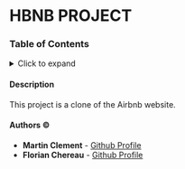 # HBNB PROJECT

### Table of Contents
<details>
<summary>Click to expand</summary>

- [Description](#description)
- [Authors &copy;](#authors--copy)

</details>

#### Description
This project is a clone of the Airbnb website.

#### Authors &copy;

- **Martin Clement** - [Github Profile](https://github.com/ItsZmainDev)
- **Florian Chereau** - [Github Profile](https://github.com/C-Florian)